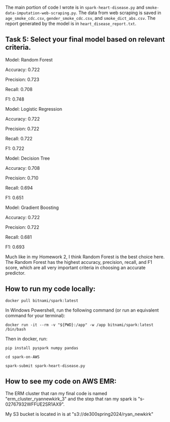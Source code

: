 The main portion of code I wrote is in `spark-heart-disease.py` and `smoke-data-imputation-web-scraping.py`. The data from web scraping is saved in `age_smoke_cdc.csv`, `gender_smoke_cdc.csv`, and `smoke_dict_abs.csv`. The report generated by the model is in `heart_disease_report.txt`.

## Task 5: Select your final model based on relevant criteria.

Model: Random Forest

Accuracy: 0.722

Precision: 0.723

Recall: 0.708

F1: 0.748


Model: Logistic Regression

Accuracy: 0.722

Precision: 0.722

Recall: 0.722


F1: 0.722

Model: Decision Tree

Accuracy: 0.708

Precision: 0.710

Recall: 0.694

F1: 0.651


Model: Gradient Boosting

Accuracy: 0.722

Precision: 0.722

Recall: 0.681

F1: 0.693


Much like in my Homework 2, I think Random Forest is the best choice here. The Random Forest has the highest accuracy, precision, recall, and F1 score, which are all very important criteria in choosing an accurate predictor.

## How to run my code locally:

    docker pull bitnami/spark:latest
In Windows Powershell, run the following command (or run an equivalent command for your terminal):

    docker run -it --rm -v "${PWD}:/app" -w /app bitnami/spark:latest /bin/bash
Then in docker, run:

    pip install pyspark numpy pandas

    cd spark-on-AWS

    spark-submit spark-heart-disease.py


## How to see my code on AWS EMR:

The ERM cluster that ran my final code is named "erm_cluster_ryannewkirk_3" and the step that ran my spark is "s-02767932WFFUE2SR1AX9".

My S3 bucket is located in is at "s3://de300spring2024/ryan_newkirk"

